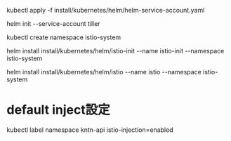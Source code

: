 
kubectl apply -f install/kubernetes/helm/helm-service-account.yaml

helm init --service-account tiller

kubectl create namespace istio-system

helm install install/kubernetes/helm/istio-init --name istio-init --namespace istio-system

helm install install/kubernetes/helm/istio --name istio --namespace istio-system


# default inject設定

kubectl label namespace kntn-api istio-injection=enabled